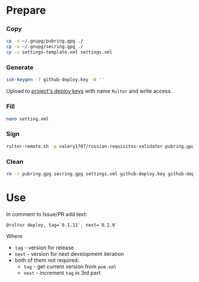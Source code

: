 # Prepare

### Copy

```bash
cp -v ~/.gnupg/pubring.gpg ./
cp -v ~/.gnupg/secring.gpg ./
cp -v settings-template.xml settings.xml
```

### Generate

```bash
ssh-keygen -f github-deploy.key -N ''
```
Upload to [project's deploy keys](https://github.com/valery1707/russian-requisites-validator/settings/keys) with name `Rultor` and write access.

### Fill

```bash
nano setting.xml
```

### Sign

```bash
rultor-remote.sh -p valery1707/russian-requisites-validator pubring.gpg secring.gpg settings.xml github-deploy.key github-deploy.key.pub
```

### Clean

```bash
rm -v pubring.gpg secring.gpg settings.xml github-deploy.key github-deploy.key.pub
```

# Use

In comment to Issue/PR add text:
```
@rultor deploy, tag=`0.1.11`, next=`0.2.0`
```
Where
* `tag` - version for release
* `next` - version for next development iteration
* both of them not required:
  * `tag` - get current version from `pom.xml`
  * `next` - increment `tag` in 3rd part
